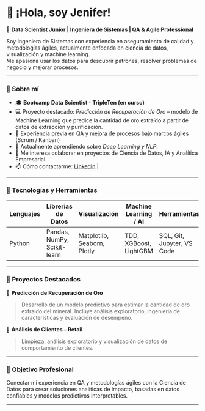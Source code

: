 # 👋 ¡Hola, soy Jenifer!

🎯 **Data Scientist Junior | Ingeniera de Sistemas | QA & Agile Professional**

Soy Ingeniera de Sistemas con experiencia en aseguramiento de calidad y metodologías ágiles, actualmente enfocada en ciencia de datos, visualización y machine learning.  
Me apasiona usar los datos para descubrir patrones, resolver problemas de negocio y mejorar procesos.

---

### 🧠 Sobre mí
- 🎓 **Bootcamp Data Scientist - TripleTen (en curso)**
- 💻 Proyecto destacado: *Predicción de Recuperación de Oro* – modelo de Machine Learning que predice la cantidad de oro extraído a partir de datos de extracción y purificación.
- 🧩 Experiencia previa en QA y mejora de procesos bajo marcos ágiles (Scrum / Kanban)
- 🌱 Actualmente aprendiendo sobre *Deep Learning y NLP*.
- 💬 Me interesa colaborar en proyectos de Ciencia de Datos, IA y Analítica Empresarial.
- 📫 Cómo contactarme: [LinkedIn](www.linkedin.com/in/jenifer-paola-gonzalez-peñuela) | 

---

### 🧰 Tecnologías y Herramientas
| Lenguajes | Librerías de Datos | Visualización | Machine Learning / AI | Herramientas |
|------------|------------------|----------------|------------------------|----------------|
| Python | Pandas, NumPy, Scikit-learn | Matplotlib, Seaborn, Plotly | TDD, XGBoost, LightGBM | SQL, Git, Jupyter, VS Code |

---

### 📂 Proyectos Destacados
🔹 **Predicción de Recuperación de Oro**  
> Desarrollo de un modelo predictivo para estimar la cantidad de oro extraído del mineral. Incluye análisis exploratorio, ingeniería de características y evaluación de desempeño.

🔹 **Análisis de Clientes – Retail**  
> Limpieza, análisis exploratorio y visualización de datos de comportamiento de clientes.


---

### 🚀 Objetivo Profesional
Conectar mi experiencia en QA y metodologías ágiles con la Ciencia de Datos para crear soluciones analíticas de impacto, basadas en datos confiables y modelos predictivos interpretables.

---
